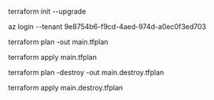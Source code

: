  terraform init --upgrade

 az login --tenant 9e8754b6-f9cd-4aed-974d-a0ec0f3ed703

 terraform plan -out main.tfplan

 terraform apply main.tfplan

 terraform plan -destroy -out main.destroy.tfplan

terraform apply main.destroy.tfplan
